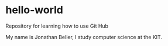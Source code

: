 # hello-world
Repository for learning how to use Git Hub

My name is Jonathan Beller, I study computer science at the KIT.
